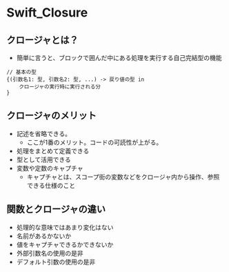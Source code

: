 # Swift_Closure

## クロージャとは？

- 簡単に言うと、ブロックで囲んだ中にある処理を実行する自己完結型の機能

```
// 基本の型
{(引数名1: 型, 引数名2: 型, ...) -> 戻り値の型 in 
	クロージャの実行時に実行される分
}
```

## クロージャのメリット

- 記述を省略できる。
    - ここが1番のメリット。コードの可読性が上がる。
- 処理をまとめて定義できる
- 型として活用できる
- 変数や定数のキャプチャ
    - キャプチャとは、スコープ街の変数などをクロージャ内から操作、参照できる仕様のこと

## 関数とクロージャの違い
- 処理的な意味ではあまり変化はない
- 名前があるかないか
- 値をキャプチャできるかできないか
- 外部引数名の使用の是非
- デフォルト引数の使用の是非
